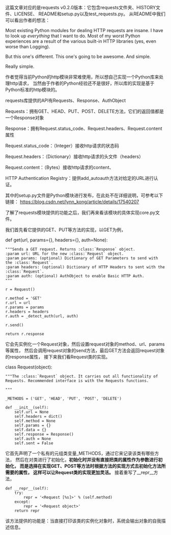 这篇文章对应的是requests v0.2.0版本：它包含requests文件夹、HISTORY文件、LICENSE、
README和setup.py以及test_requests.py。 从README中我们可以看出作者的想法：

Most existing Python modules for dealing HTTP requests are insane.
I have to look up *everything* that I want to do. 
Most of my worst Python experiences are a result of the various built-in
HTTP libraries (yes, even worse than Logging). 

But this one's different. This one's going to be awesome. And simple.

Really simple. 

作者觉得当前Python的http模块非常难使用，所以想自己实现一个Python库来处理http请求，
当然由于作者的Python经验还不是很好，所以库的实现是基于Python标准的http模块的。

requests库提供的API有Requests、Response、AuthObject


Requests：拥有GET、HEAD、PUT、POST、DELETE方法，它们的返回值都是一个Response对象

Response：拥有Request.status_code、Request.headers、Request.content属性

Request.status_code：（Integer）接收http请求的状态码

Request.headers：（Dictionary）接收http请求的头文件（headers）

Request.content：（Bytes）接收http请求的content、

HTTP Authentication Registry：提供add_autoauth方法对给定的URL进行认证。

其中的setup.py文件是Python模块进行发布，在此处不在详细说明，可参考以下链接：
https://blog.csdn.net/lynn_kong/article/details/17540207

了解了requests模块提供的功能之后，我们再来看该模块的具体实现core.py文件。

我们首先看它提供的GET、PUT等方法的实现，以GET为例，

def get(url, params={}, headers={}, auth=None):

	"""Sends a GET request. Returns :class:`Response` object.
	:param url: URL for the new :class:`Request` object.
	:param params: (optional) Dictionary of GET Parameters to send with the :class:`Request`.
	:param headers: (optional) Dictionary of HTTP Headers to sent with the :class:`Request`.
	:param auth: (optional) AuthObject to enable Basic HTTP Auth.
	"""
	
	r = Request()
	
	r.method = 'GET'
	r.url = url
	r.params = params
	r.headers = headers
	r.auth = _detect_auth(url, auth)
	
	r.send()
	
	return r.response

它会先实例化一个Request对象，然后设置request对象的method、url、params等属性，
然后会调用request对象的send方法，最后GET方法会返回request对象的response属性，
接下来我们看Request类的实现。

class Request(object):


	"""The :class:`Request` object. It carries out all functionality of
	Requests. Recommended interface is with the Requests functions.
	
	"""
	
	_METHODS = ('GET', 'HEAD', 'PUT', 'POST', 'DELETE')
	
	def __init__(self):
		self.url = None
		self.headers = dict()
		self.method = None
		self.params = {}
		self.data = {}
		self.response = Response()
		self.auth = None
		self.sent = False

它首先声明了一个私有的元组类变量_METHODS，通过它来记录该类有哪些方法，
然后在对类进行了初始化，**初始化时并没有直接把类的属性作为参数进行初始化，
而是选择在实现GET、POST等方法时根据方法的实现方式去初始化方法所需要的属性，
这样可以让Request类的实现更加灵活。**
接着重写了__repr__方法，

	def __repr__(self):
		try:
			repr = '<Request [%s]>' % (self.method)
		except:
			repr = '<Request object>'
		return repr

该方法提供的功能是：当直接打印该类的实例化对象时，系统会输出对象的自我描述信息。

